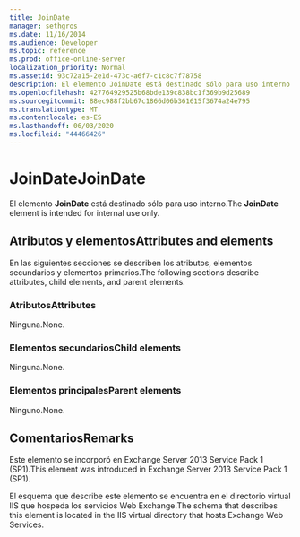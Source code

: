```yaml
---
title: JoinDate
manager: sethgros
ms.date: 11/16/2014
ms.audience: Developer
ms.topic: reference
ms.prod: office-online-server
localization_priority: Normal
ms.assetid: 93c72a15-2e1d-473c-a6f7-c1c8c7f78758
description: El elemento JoinDate está destinado sólo para uso interno.
ms.openlocfilehash: 427764929525b68bde139c838bc1f369b9d25689
ms.sourcegitcommit: 88ec988f2bb67c1866d06b361615f3674a24e795
ms.translationtype: MT
ms.contentlocale: es-ES
ms.lasthandoff: 06/03/2020
ms.locfileid: "44466426"
---
```

# <a name="joindate"></a><span data-ttu-id="ea2af-103">JoinDate</span><span class="sxs-lookup"><span data-stu-id="ea2af-103">JoinDate</span></span>

<span data-ttu-id="ea2af-104">El elemento **JoinDate** está destinado sólo para uso interno.</span><span class="sxs-lookup"><span data-stu-id="ea2af-104">The **JoinDate** element is intended for internal use only.</span></span> 

## <a name="attributes-and-elements"></a><span data-ttu-id="ea2af-105">Atributos y elementos</span><span class="sxs-lookup"><span data-stu-id="ea2af-105">Attributes and elements</span></span>

<span data-ttu-id="ea2af-106">En las siguientes secciones se describen los atributos, elementos secundarios y elementos primarios.</span><span class="sxs-lookup"><span data-stu-id="ea2af-106">The following sections describe attributes, child elements, and parent elements.</span></span>
  
### <a name="attributes"></a><span data-ttu-id="ea2af-107">Atributos</span><span class="sxs-lookup"><span data-stu-id="ea2af-107">Attributes</span></span>

<span data-ttu-id="ea2af-108">Ninguna.</span><span class="sxs-lookup"><span data-stu-id="ea2af-108">None.</span></span>
  
### <a name="child-elements"></a><span data-ttu-id="ea2af-109">Elementos secundarios</span><span class="sxs-lookup"><span data-stu-id="ea2af-109">Child elements</span></span>

<span data-ttu-id="ea2af-110">Ninguna.</span><span class="sxs-lookup"><span data-stu-id="ea2af-110">None.</span></span>
  
### <a name="parent-elements"></a><span data-ttu-id="ea2af-111">Elementos principales</span><span class="sxs-lookup"><span data-stu-id="ea2af-111">Parent elements</span></span>

<span data-ttu-id="ea2af-112">Ninguno.</span><span class="sxs-lookup"><span data-stu-id="ea2af-112">None.</span></span>
  
## <a name="remarks"></a><span data-ttu-id="ea2af-113">Comentarios</span><span class="sxs-lookup"><span data-stu-id="ea2af-113">Remarks</span></span>

<span data-ttu-id="ea2af-114">Este elemento se incorporó en Exchange Server 2013 Service Pack 1 (SP1).</span><span class="sxs-lookup"><span data-stu-id="ea2af-114">This element was introduced in Exchange Server 2013 Service Pack 1 (SP1).</span></span>
  
<span data-ttu-id="ea2af-115">El esquema que describe este elemento se encuentra en el directorio virtual IIS que hospeda los servicios Web Exchange.</span><span class="sxs-lookup"><span data-stu-id="ea2af-115">The schema that describes this element is located in the IIS virtual directory that hosts Exchange Web Services.</span></span>
  

